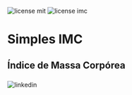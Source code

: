 ![license mit](https://img.shields.io/github/license/mrbrenio/simplesimc) ![license imc](https://img.shields.io/badge/MrBrenio-IMC-yellow)

# Simples IMC 
## Índice de Massa Corpórea

### 


![linkedin](https://cdn2.iconfinder.com/data/icons/social-18/512/LinkedIn-128.png)
